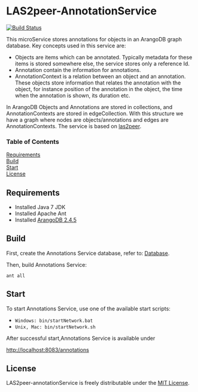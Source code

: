 # LAS2peer-AnnotationService
[![Build Status](http://layers.dbis.rwth-aachen.de/jenkins/buildStatus/icon?job=LAS2peer-AnnotationService&build=10)](http://layers.dbis.rwth-aachen.de/jenkins/job/LAS2peer-AnnotationService/10/)

This microService stores annotations for objects in an ArangoDB graph database. Key concepts used in this service are:
* Objects are items which can be annotated. Typically metadata for these items is stored somewhere else, the service stores only a reference Id.
* Annotation contain the information for annotations. 
* AnnotationContext is a relation between an object and an annotation. These objects store information that relates the annotation with the object, for instance position of the annotation in the object, the time when the annotation is shown, its duration etc.

In ArangoDB Objects and Annotations are stored in collections, and AnnotationContexts are stored in edgeCollection. With this structure we have a graph where nodes are objects/annotations and edges are AnnotationContexts. The service is based on [las2peer](https://github.com/rwth-acis/LAS2peer).

### Table of Contents
[Requirements](#requirements)  
[Build](#build)  
[Start](#start)  
[License](#license)

## Requirements

* Installed Java 7 JDK
* Installed Apache Ant
* Installed [ArangoDB 2.4.5](https://www.arangodb.com/download)

## Build

First, create the Annotations Service database, refer to: [Database](https://github.com/rwth-acis/las2peer-annotationService/blob/master/Database.md).

Then, build  Annotations Service:

```
ant all
```

## Start

To start Annotations Service, use one of the available start scripts:
  
  * `Windows: bin/startNetwork.bat`
  * `Unix, Mac: bin/startNetwork.sh`

After successful start,Annotations Service is available under

  [http://localhost:8083/annotations](http://localhost:8083/annotations)
  

## License
LAS2peer-annotationService is freely distributable under the [MIT License](https://github.com/rwth-acis/las2peer-annotationService/blob/master/LICENSE).


